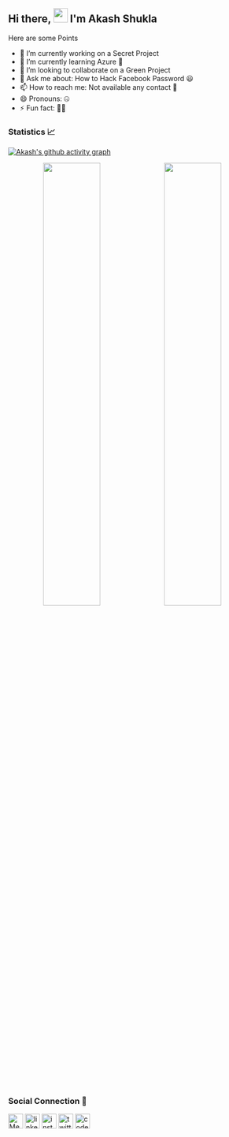 ## Hi there, <img src="https://github.com/TheDudeThatCode/TheDudeThatCode/blob/master/Assets/Hi.gif" width="29px"> I'm Akash Shukla 

 
Here are some Points 

- 🔭 I’m currently working on a Secret Project
- 🌱 I’m currently learning Azure 🥱
- 👯 I’m looking to collaborate on a Green Project
- 💬 Ask me about: How to Hack Facebook Password 😃
- 📫 How to reach me: Not available any contact 🤯
- 😄 Pronouns: 🤐
- ⚡ Fun fact: 🥱😴


### Statistics 📈

[![Akash's github activity graph](https://activity-graph.herokuapp.com/graph?username=theakashshukla&theme=xcode)](https://git.io/starlightknown) 
 
<p align="center">  
<img width="48%" src="https://github-readme-stats.vercel.app/api?username=theakashshukla&show_icons=true&theme=tokyonight" />
<img width="48%" src="https://github-readme-streak-stats.herokuapp.com/?user=theakashshukla&theme=tokyonight" />
</p>
 
<!--- ![GitHub stats](https://github-readme-stats.vercel.app/api?username=theakashshukla&show_icons=true&hide_border=true) --->

### Social Connection 📲

[<img src='https://cdn.jsdelivr.net/npm/simple-icons@3.0.1/icons/medium.svg' alt='Medium' height='30'>](https://medium.com/@theakashshukla)  [<img src='https://cdn.jsdelivr.net/npm/simple-icons@3.0.1/icons/linkedin.svg' alt='linkedin' height='30'>](https://www.linkedin.com/in/theakashshukla/)  [<img src='https://cdn.jsdelivr.net/npm/simple-icons@3.0.1/icons/instagram.svg' alt='instagram' height='30'>](https://www.instagram.com/theakashshukla/)  [<img src='https://cdn.jsdelivr.net/npm/simple-icons@3.0.1/icons/twitter.svg' alt='twitter' height='30'>](https://twitter.com/the_akashshukla)  [<img src='https://cdn.jsdelivr.net/npm/simple-icons@3.0.1/icons/codepen.svg' alt='codepen' height='30'>](https://codepen.io/theakashshukla)  
<!-- [<img src='https://cdn.jsdelivr.net/npm/simple-icons@3.0.1/icons/youtube.svg' alt='YouTube' height='30'>](https://www.youtube.com/c/akashshukla/?sub_confirmation=1) --> 


<!-- ![Visits Badge](https://badges.pufler.dev/visits/theakashshukla/theakashshukla) -->
